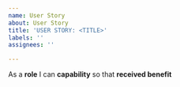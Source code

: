 ```yaml
---
name: User Story
about: User Story
title: 'USER STORY: <TITLE>'
labels: ''
assignees: ''

---
```


As a **role** I can **capability** so that **received benefit**
